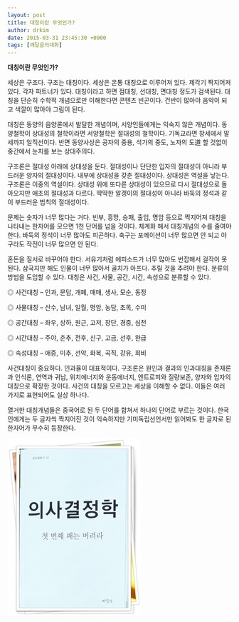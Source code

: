 ```yaml
---
layout: post
title: 대칭이란 무엇인가?
author: drkim
date: 2015-03-31 23:45:30 +0900
tags: [깨달음의대화]
---
```

**대칭이란 무엇인가?**

  


세상은 구조다. 구조는 대칭이다. 세상은 온통 대칭으로 이루어져 있다. 제각기 짝지어져 있다. 각자 파트너가 있다. 대칭이라고 하면 점대칭, 선대칭, 면대칭 정도가 검색된다. 대칭을 단순히 수학적 개념으로만 이해한다면 콘텐츠 빈곤이다. 건반이 많아야 음악이 되고 색깔이 많아야 그림이 된다. 

  


대칭은 동양의 음양론에서 발달한 개념이며, 서양인들에게는 익숙지 않은 개념이다. 동양철학이 상대성의 철학이라면 서양철학은 절대성의 철학이다. 기독교라면 창세에서 말세까지 일직선이다. 반면 동양사상은 공자의 중용, 석가의 중도, 노자의 도道 할 것없이 중간에서 눈치를 보는 상대주의다. 

  


구조론은 절대성 아래에 상대성을 둔다. 절대성이나 단단한 입자의 절대성이 아니라 부드러운 양자의 절대성이다. 내부에 상대성을 갖춘 절대성이다. 상대성은 역설을 낳는다. 구조론은 이중의 역설이다. 상대성 위에 또다른 상대성이 있으므로 다시 절대성으로 돌아오지만 애초의 절대성과 다르다. 딱딱한 알갱이의 절대성이 아니라 바둑의 정석과 같이 부드러운 법칙의 절대성이다. 

  


문제는 숫자가 너무 많다는 거다. 빈부, 흥망, 승패, 출입, 명암 등으로 찍지어져 대칭을 나타내는 한자어를 모으면 1천 단어를 넘을 것이다. 체계화 해서 대칭개념의 수를 줄여야 한다. 바둑의 정석이 너무 많아도 피곤하다. 축구는 포메이션이 너무 많으면 안 되고 야구라도 작전이 너무 많으면 안 된다. 

  


혼돈을 질서로 바꾸어야 한다. 서유기처럼 에피소드가 너무 많아도 번잡해서 걸작이 못 된다. 삼국지만 해도 인물이 너무 많아서 골치가 아프다. 추릴 것을 추려야 한다. 분류의 방법을 도입할 수 있다. 대칭은 사건, 사물, 공간, 시간, 속성으로 분류할 수 있다. 

  


◎ 사건대칭 – 인과, 문답, 개폐, 매매, 생사, 모순, 동정  
      
◎ 사물대칭 – 산수, 남녀, 일월, 명암, 농담, 초목, 수미   
      
◎ 공간대칭 – 좌우, 상하, 원근, 고저, 장단, 경중, 심천   
      
◎ 시간대칭 – 주야, 춘추, 전후, 신구, 고금, 선후, 완급   
      
◎ 속성대칭 – 애증, 미추, 선악, 화복, 곡직, 강유, 희비 

  


사건대칭이 중요하다. 인과율이 대표적이다. 구조론은 원인과 결과의 인과대칭을 존재론과 인식론, 연역과 귀납, 위치에너지와 운동에너지, 엔트로피와 질량보존, 양자와 입자의 대칭으로 확장한 것이다. 사건의 대칭을 모르고는 세상을 이해할 수 없다. 이들은 여러 가지로 표현되어도 실상 하나다. 

  


열거한 대칭개념들은 중국어로 된 두 단어를 합쳐서 하나의 단어로 부르는 것이다. 한국인에게는 두 글자씩 짝지어진 것이 익숙하지만 기미독립선언서만 읽어봐도 한 글자로 된 한자어가 무수히 등장한다. 

  



 ![](/files/attach/images/198/540/577/111.JPG)